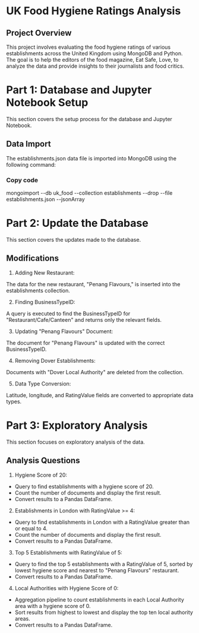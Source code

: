 # UK Food Hygiene Ratings Analysis

## Project Overview

This project involves evaluating the food hygiene ratings of various establishments across the United Kingdom using MongoDB and Python. The goal is to help the editors of the food magazine, Eat Safe, Love, to analyze the data and provide insights to their journalists and food critics.

# Part 1: Database and Jupyter Notebook Setup
This section covers the setup process for the database and Jupyter Notebook.

## Data Import
The establishments.json data file is imported into MongoDB using the following command:


### Copy code
mongoimport --db uk_food --collection establishments --drop --file establishments.json --jsonArray


# Part 2: Update the Database
This section covers the updates made to the database.

## Modifications
1. Adding New Restaurant:

The data for the new restaurant, "Penang Flavours," is inserted into the establishments collection.

2. Finding BusinessTypeID:

A query is executed to find the BusinessTypeID for "Restaurant/Cafe/Canteen" and returns only the relevant fields.

3. Updating "Penang Flavours" Document:

The document for "Penang Flavours" is updated with the correct BusinessTypeID.

4. Removing Dover Establishments:

Documents with "Dover Local Authority" are deleted from the collection.

5. Data Type Conversion:

Latitude, longitude, and RatingValue fields are converted to appropriate data types.

# Part 3: Exploratory Analysis
This section focuses on exploratory analysis of the data.

## Analysis Questions
1. Hygiene Score of 20:

- Query to find establishments with a hygiene score of 20.
- Count the number of documents and display the first result.
- Convert results to a Pandas DataFrame.
  
2. Establishments in London with RatingValue >= 4:

- Query to find establishments in London with a RatingValue greater than or equal to 4.
- Count the number of documents and display the first result.
- Convert results to a Pandas DataFrame.

3. Top 5 Establishments with RatingValue of 5:

- Query to find the top 5 establishments with a RatingValue of 5, sorted by lowest hygiene score and nearest to "Penang Flavours" restaurant.
- Convert results to a Pandas DataFrame.

4. Local Authorities with Hygiene Score of 0:

- Aggregation pipeline to count establishments in each Local Authority area with a hygiene score of 0.
- Sort results from highest to lowest and display the top ten local authority areas.
- Convert results to a Pandas DataFrame.

